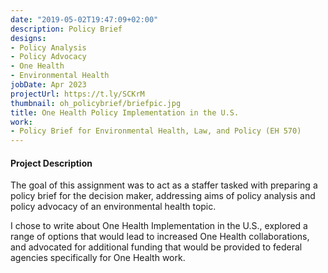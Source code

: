```yaml
---
date: "2019-05-02T19:47:09+02:00"
description: Policy Brief
designs:
- Policy Analysis
- Policy Advocacy
- One Health
- Environmental Health
jobDate: Apr 2023
projectUrl: https://t.ly/SCKrM
thumbnail: oh_policybrief/briefpic.jpg
title: One Health Policy Implementation in the U.S.
work:
- Policy Brief for Environmental Health, Law, and Policy (EH 570)
---
```


#### Project Description
The goal of this assignment was to act as a staffer tasked with preparing a policy brief for the decision maker, addressing aims of policy analysis and policy advocacy of an environmental health topic.

I chose to write about One Health Implementation in the U.S., explored a range of options that would lead to increased One Health collaborations,  and advocated for additional funding that would be provided to federal agencies specifically for One Health work.